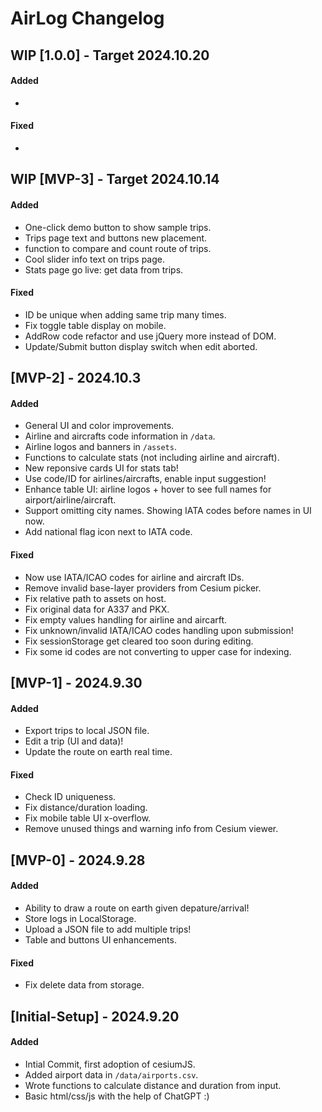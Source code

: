 # AirLog Changelog


## WIP [1.0.0] - Target 2024.10.20

#### Added
- 

#### Fixed
- 

## WIP [MVP-3] - Target 2024.10.14

#### Added
- One-click demo button to show sample trips.
- Trips page text and buttons new placement.
- function to compare and count route of trips.
- Cool slider info text on trips page.
- Stats page go live: get data from trips.

#### Fixed
- ID be unique when adding same trip many times.
- Fix toggle table display on mobile.
- AddRow code refactor and use jQuery more instead of DOM.
- Update/Submit button display switch when edit aborted.

## [MVP-2] - 2024.10.3

#### Added
- General UI and color improvements.
- Airline and aircrafts code information in `/data`.
- Airline logos and banners in `/assets`.
- Functions to calculate stats (not including airline and aircraft).
- New reponsive cards UI for stats tab!
- Use code/ID for airlines/aircrafts, enable input suggestion!
- Enhance table UI: airline logos + hover to see full names for airport/airline/aircraft.
- Support omitting city names. Showing IATA codes before names in UI now.
- Add national flag icon next to IATA code.

#### Fixed
- Now use IATA/ICAO codes for airline and aircraft IDs.
- Remove invalid base-layer providers from Cesium picker.
- Fix relative path to assets on host.
- Fix original data for A337 and PKX.
- Fix empty values handling for airline and aircarft.
- Fix unknown/invalid IATA/ICAO codes handling upon submission!
- Fix sessionStorage get cleared too soon during editing.
- Fix some id codes are not converting to upper case for indexing.

## [MVP-1] - 2024.9.30

#### Added
- Export trips to local JSON file.
- Edit a trip (UI and data)!
- Update the route on earth real time.

#### Fixed
- Check ID uniqueness.
- Fix distance/duration loading.
- Fix mobile table UI x-overflow.
- Remove unused things and warning info from Cesium viewer.

## [MVP-0] - 2024.9.28

#### Added 
- Ability to draw a route on earth given depature/arrival!
- Store logs in LocalStorage.
- Upload a JSON file to add multiple trips!
- Table and buttons UI enhancements.
  
#### Fixed
- Fix delete data from storage.

## [Initial-Setup] - 2024.9.20

#### Added
- Intial Commit, first adoption of cesiumJS.
- Added airport data in `/data/airports.csv`.
- Wrote functions to calculate distance and duration from input.
- Basic html/css/js with the help of ChatGPT :)
